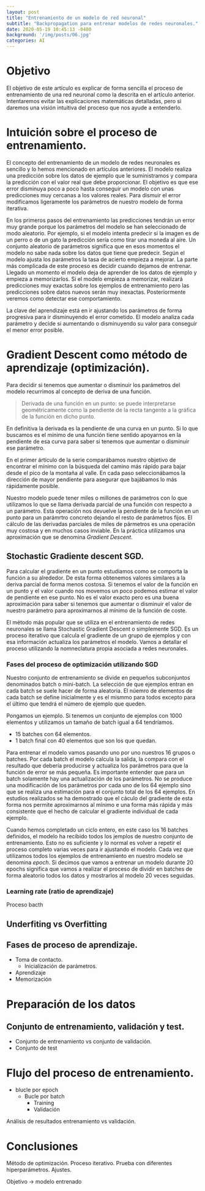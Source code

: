 ```yaml
---
layout: post
title: "Entrenamiento de un modelo de red neuronal"
subtitle: "Backpropagation para entrenar modelos de redes neuronales."
date: 2020-05-19 10:45:13 -0400
background: '/img/posts/06.jpg'
categories: AI
---
```


# Objetivo

El objetivo de este artículo es explicar de forma sencilla el proceso de entrenamiento de una red neuronal como la descrita en el artículo anterior. Intentaremos evitar las explicaciones matemáticas detalladas, pero si daremos una visión intuitiva del proceso que nos ayude a entenderlo.

# Intuición sobre el proceso de entrenamiento.

El concepto del entrenamiento de un modelo de redes neuronales es sencillo y lo hemos mencionado en artículos anteriores. El modelo realiza una predicción sobre los datos de ejemplo que le suministramos y compara la predicción con el valor real que debe proporcionar. El objetivo es que ese error disminuya poco a poco hasta conseguir un modelo con unas predicciones muy cercanas a los valores reales. Para dismuir el error modificamos ligeramente los parámetros de nuestro modelo de forma iterativa.

En los primeros pasos del entrenamiento las predicciones tendrán un error muy grande porque los parámetros del modelo se han seleccionado de modo aleatorio. Por ejemplo, si el modelo intenta predecir si la imagen es de un perro o de un gato la predicción sería como tirar una moneda al aire. Un conjunto aleatorio de parámetros significa que en esos momentos el modelo no sabe nada sobre los datos que tiene que predecir. Según el modelo ajusta los parámetros la tasa de acierto empieza a mejorar. La parte más complicada de este proceso es decidir cuando dejamos de entrenar. Llegado un momento el modelo deja de aprender de los datos de ejemplo y empieza a memorizarlos. Si el modelo empieza a memorizar, realizará predicciones muy exactas sobre los ejemplos de entrenamiento pero las predicciones sobre datos nuevos serán muy inexactas. Posteriormente veremos como detectar ese comportamiento.

La clave del aprendizaje está en ir ajustando los parámetros de forma progresiva para ir disminuyendo el error cometido. El modelo analiza cada parámetro y decide si aumentando o disminuyendo su valor para conseguir el menor error posible.

# Gradient Descent como método de aprendizaje (optimización).

Para decidir si tenemos que aumentar o disminuir los parámetros del modelo recurrimos al concepto de deriva de una función.

> Derivada de una función en un punto: se puede interpretarse geométricamente como la pendiente de la recta tangente a la gráfica de la función en dicho punto.

En definitiva la derivada es la pendiente de una curva en un punto. Si lo que buscamos es el mínimo de una función tiene sentido apoyarnos en la pendiente de esa curva para saber si tenemos que aumentar o disminuir ese parámetro.

En el primer ártículo de la serie comparábamos nuestro objetivo de encontrar el mínimo con la búsqueda del camino más rápido para bajar desde el pico de la montaña al valle. En cada paso seleccionábamos la dirección de mayor pendiente para asegurar que bajábamos lo más rápidamente posible.

Nuestro modelo puede tener miles o millones de parámetros con lo que utilizamos lo que se llama derivada parcial de una función con respecto a un parámetro. Esta operación nos devuelve la pendiente de la función en un punto para un parámrtro concreto dejando el resto de parámetros fijos. El cálculo de las derivadas parciales de miles de pármetros es una operación muy costosa y en muchos casos inviable. En la práctica utilizamos una aproximación que se denomina *Gradient Descent*.



## Stochastic Gradiente descent SGD.
Para calcular el gradiente en un punto estudiamos como se comporta la función a su alrededor. De esta forma obtenemos valores similares a la deriva parcial de forma menos costosa. Si tenemos el valor de la función en un punto y el valor cuando nos movemos un poco podemos estimar el valor de pendiente en ese punto. No es el valor exacto pero es una buena aproximación para saber si tenemos que aumentar o disminuir el valor de nuestro parámetro para aproximarnos al mínimo de la función de coste.

El método más popular que se utiliza en el entrenamiento de redes neuronales se llama Stochastic Gradient Descent o simplemente SGD. Es un proceso iterativo que calcula el gradiente de un grupo de ejemplos y con esa información actualiza los parámetros el modelo. Vamos a detallar el proceso utilizando la nomneclatura propia asociada a redes neuronales.

### Fases del proceso de optimización utilizando SGD
Nuestro conjunto de entrenamiento se divide en pequeños subconjuntos denominados batch o mini-batch. La selección de que ejemplos entran en cada batch se suele hacer de forma aleatoria. El núemro de elementos de cada batch se define inicialmente y es el mismmo para todos excepto para el último que tendrá el número de ejemplo que queden.

Pongamos un ejemplo. Si tenemos un conjunto de ejemplos con 1000 elementos y utilizamos un tamaño de batch igual a 64 tendríamos.
* 15 batches con 64 elementos.
* 1 batch final con 40 elementos que son los que quedan.

Para entrenar el modelo vamos pasando uno por uno nuestros 16 grupos o batches. Por cada batch el modelo calcula la salida, la compara con el resultado que debería producirse y actualiza los parámetros para que la función de error se más pequeña.
Es importante entender que para un batch solamente hay una actualización de los parámetros. No se produce una modificación de los parámetros por cada uno de los 64 ejemplo sino que se realiza una estimación para el conjunto total de los 64 ejemplos. En estudios realizados se ha demostrado que el cáculo del gradiente de esta forma nos permite aproximarnos al mínimo e una forma más rápida y más consistente que el hecho de calcular el gradiente individual de cada ejemplo.

Cuando hemos completado un ciclo entero, en este caso los 16 batches definidos, el modelo ha recibido todos los jemplos de nuestro conjunto de entrenamiento. Esto no es suficiente y lo normal es volver a repetir el proceso completo varias veces para ir ajustando el modelo. Cada vez que utilizamos todos los ejemplos de entrenamiento en nuestro modelo se denomina *epoch*. Si decimos que vamos a entrenar un modelo durante 20 epochs significa que vamos a realizar el proceso de dividir en batches de forma aleatorio todos los datos y mostrarlos al modelo 20 veces seguidas.

### Learning rate (ratio de aprendizaje)


Proceso bacth

## Underfiting vs Overfitting


## Fases de proceso de aprendizaje.
- Toma de contacto.
  - Inicialización de parámetros.
- Aprendizaje
- Memorización
  
# Preparación de los datos
## Conjunto de entrenamiento, validación y test.
- Conjunto de entrenamiento vs conjunto de validación.
- Conjunto de test
  
# Flujo del proceso de entrenamiento.
- blucle por epoch
  - Bucle por batch
    - Training
    - Validación

Análisis de resultados entrenamiento vs validación.

# Conclusiones

Método de optimización. 
Proceso iterativo.
Prueba con diferentes hiperparámetros.
Ajustes.

Objetivo -> modelo entrenado

